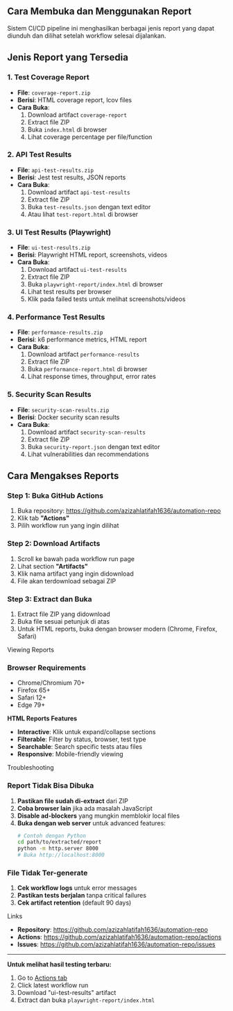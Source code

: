 ## Cara Membuka dan Menggunakan Report


Sistem CI/CD pipeline ini menghasilkan berbagai jenis report yang dapat diunduh dan dilihat setelah workflow selesai dijalankan.

## Jenis Report yang Tersedia

### 1. **Test Coverage Report**
- **File**: `coverage-report.zip`
- **Berisi**: HTML coverage report, lcov files
- **Cara Buka**: 
  1. Download artifact `coverage-report`
  2. Extract file ZIP
  3. Buka `index.html` di browser
  4. Lihat coverage percentage per file/function

### 2. **API Test Results**
- **File**: `api-test-results.zip`
- **Berisi**: Jest test results, JSON reports
- **Cara Buka**:
  1. Download artifact `api-test-results`
  2. Extract file ZIP
  3. Buka `test-results.json` dengan text editor
  4. Atau lihat `test-report.html` di browser

### 3. **UI Test Results (Playwright)**
- **File**: `ui-test-results.zip`
- **Berisi**: Playwright HTML report, screenshots, videos
- **Cara Buka**:
  1. Download artifact `ui-test-results`
  2. Extract file ZIP
  3. Buka `playwright-report/index.html` di browser
  4. Lihat test results per browser
  5. Klik pada failed tests untuk melihat screenshots/videos

### 4. **Performance Test Results**
- **File**: `performance-results.zip`
- **Berisi**: k6 performance metrics, HTML report
- **Cara Buka**:
  1. Download artifact `performance-results`
  2. Extract file ZIP
  3. Buka `performance-report.html` di browser
  4. Lihat response times, throughput, error rates

### 5. **Security Scan Results**
- **File**: `security-scan-results.zip`
- **Berisi**: Docker security scan results
- **Cara Buka**:
  1. Download artifact `security-scan-results`
  2. Extract file ZIP
  3. Buka `security-report.json` dengan text editor
  4. Lihat vulnerabilities dan recommendations

 
 ## Cara Mengakses Reports

### **Step 1: Buka GitHub Actions**
1. Buka repository: https://github.com/azizahlatifah1636/automation-repo
2. Klik tab **"Actions"**
3. Pilih workflow run yang ingin dilihat

### **Step 2: Download Artifacts**
1. Scroll ke bawah pada workflow run page
2. Lihat section **"Artifacts"**
3. Klik nama artifact yang ingin didownload
4. File akan terdownload sebagai ZIP

### **Step 3: Extract dan Buka**
1. Extract file ZIP yang didownload
2. Buka file sesuai petunjuk di atas
3. Untuk HTML reports, buka dengan browser modern (Chrome, Firefox, Safari)

Viewing Reports

### **Browser Requirements**
- Chrome/Chromium 70+
- Firefox 65+
- Safari 12+
- Edge 79+

**HTML Reports Features**
- **Interactive**: Klik untuk expand/collapse sections
- **Filterable**: Filter by status, browser, test type
- **Searchable**: Search specific tests atau files
- **Responsive**: Mobile-friendly viewing

Troubleshooting

### **Report Tidak Bisa Dibuka**
1. **Pastikan file sudah di-extract** dari ZIP
2. **Coba browser lain** jika ada masalah JavaScript
3. **Disable ad-blockers** yang mungkin memblokir local files
4. **Buka dengan web server** untuk advanced features:
   ```bash
   # Contoh dengan Python
   cd path/to/extracted/report
   python -m http.server 8000
   # Buka http://localhost:8000
   ```

### **File Tidak Ter-generate**
1. **Cek workflow logs** untuk error messages
2. **Pastikan tests berjalan** tanpa critical failures
3. **Cek artifact retention** (default 90 days)

Links 

- **Repository**: https://github.com/azizahlatifah1636/automation-repo
- **Actions**: https://github.com/azizahlatifah1636/automation-repo/actions
- **Issues**: https://github.com/azizahlatifah1636/automation-repo/issues



---

**Untuk melihat hasil testing terbaru:**
1. Go to [Actions tab](https://github.com/azizahlatifah1636/automation-repo/actions)
2. Click latest workflow run
3. Download "ui-test-results" artifact
4. Extract dan buka `playwright-report/index.html`

